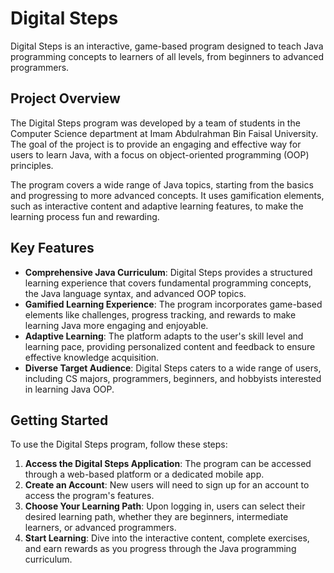 




# Digital Steps

Digital Steps is an interactive, game-based program designed to teach Java programming concepts to learners of all levels, from beginners to advanced programmers.

## Project Overview

The Digital Steps program was developed by a team of students in the Computer Science department at Imam Abdulrahman Bin Faisal University. The goal of the project is to provide an engaging and effective way for users to learn Java, with a focus on object-oriented programming (OOP) principles.

The program covers a wide range of Java topics, starting from the basics and progressing to more advanced concepts. It uses gamification elements, such as interactive content and adaptive learning features, to make the learning process fun and rewarding.

## Key Features

- **Comprehensive Java Curriculum**: Digital Steps provides a structured learning experience that covers fundamental programming concepts, the Java language syntax, and advanced OOP topics.
- **Gamified Learning Experience**: The program incorporates game-based elements like challenges, progress tracking, and rewards to make learning Java more engaging and enjoyable.
- **Adaptive Learning**: The platform adapts to the user's skill level and learning pace, providing personalized content and feedback to ensure effective knowledge acquisition.
- **Diverse Target Audience**: Digital Steps caters to a wide range of users, including CS majors, programmers, beginners, and hobbyists interested in learning Java OOP.

## Getting Started

To use the Digital Steps program, follow these steps:

1. **Access the Digital Steps Application**: The program can be accessed through a web-based platform or a dedicated mobile app.
2. **Create an Account**: New users will need to sign up for an account to access the program's features.
3. **Choose Your Learning Path**: Upon logging in, users can select their desired learning path, whether they are beginners, intermediate learners, or advanced programmers.
4. **Start Learning**: Dive into the interactive content, complete exercises, and earn rewards as you progress through the Java programming curriculum.

